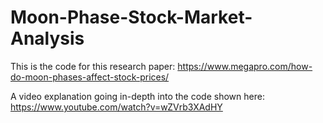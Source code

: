# Moon-Phase-Stock-Market-Analysis

This is the code for this research paper: https://www.megapro.com/how-do-moon-phases-affect-stock-prices/

A video explanation going in-depth into the code shown here: https://www.youtube.com/watch?v=wZVrb3XAdHY
